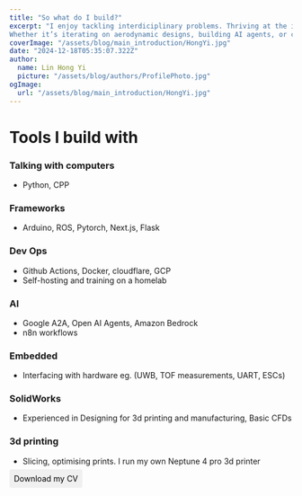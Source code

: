 ```yaml
---
title: "So what do I build?"
excerpt: "I enjoy tackling interdiciplinary problems. Thriving at the intersection of mechanical systems, electronics, software development and system design, I always try to approach problems holistically. \n
Whether it’s iterating on aerodynamic designs, building AI agents, or crafting intuitive user experiences, I leverage my diverse skills to build efficient, impactful, and scalable solutions."
coverImage: "/assets/blog/main_introduction/HongYi.jpg"
date: "2024-12-18T05:35:07.322Z"
author:
  name: Lin Hong Yi
  picture: "/assets/blog/authors/ProfilePhoto.jpg"
ogImage:
  url: "/assets/blog/main_introduction/HongYi.jpg"
--- 
```


# Tools I build with
### Talking with computers
- Python, CPP
### Frameworks
- Arduino, ROS, Pytorch, Next.js, Flask
### Dev Ops
- Github Actions, Docker, cloudflare, GCP
- Self-hosting and training on a homelab
### AI
- Google A2A, Open AI Agents, Amazon Bedrock
- n8n workflows
### Embedded
- Interfacing with hardware eg. (UWB, TOF measurements, UART, ESCs)
### SolidWorks
- Experienced in Designing for 3d printing and manufacturing, Basic CFDs
### 3d printing
- Slicing, optimising prints. I run my own Neptune 4 pro 3d printer


<a href="/assets/blog/main_introduction/CV.pdf" target="_blank" style="color: #000; background-color: #f0f0f0; padding: 8px; border-radius: 4px; text-decoration: none;">
  Download my CV
</a>



